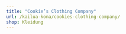 ```yaml
---
title: "Cookie’s Clothing Company"
url: /kailua-kona/cookies-clothing-company/
shop: Kleidung
---
```

